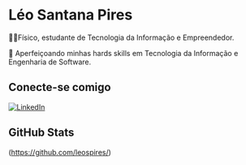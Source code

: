# Léo Santana Pires

👩‍💻Físico, estudante de Tecnologia da Informação e Empreendedor.

🚀 Aperfeiçoando minhas hards skills em Tecnologia da Informação e Engenharia de Software.

## Conecte-se comigo

[![LinkedIn](https://img.shields.io/badge/LinkedIn-f8f8f2?style=for-the-badge&logo=linkedin&logoColor=0E76A8)](https://www.linkedin.com/in/leosantanapires/)

## GitHub Stats

(https://github.com/leospires/)
